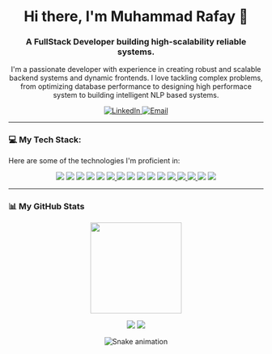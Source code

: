 
<h1 align="center">Hi there, I'm Muhammad Rafay 👋</h1>
<h3 align="center">A FullStack Developer building high-scalability reliable systems. </h3>

<p align="center">
  I'm a passionate developer with experience in creating robust and scalable backend systems and dynamic frontends. I love tackling complex problems, from optimizing database performance to designing high performace system to building intelligent NLP based systems.  
</p>

<p align="center">
  <a href="https://www.linkedin.com/in/muhammad-rafay-siddiqui/" target="_blank">
    <img src="https://img.shields.io/badge/LinkedIn-0077B5?style=for-the-badge&logo=linkedin&logoColor=white" alt="LinkedIn"/>
  </a>
   <a href="mailto:mrafaym015@gmail.com" target="_blank">
    <img src="https://img.shields.io/badge/Email-D14836?style=for-the-badge&logo=gmail&logoColor=white" alt="Email"/>
  </a>
</p>

---

###  💻 My Tech Stack:

Here are some of the technologies I'm proficient in:

<p align="center">
  <a href="https://golang.org/" target="_blank"><img src="https://img.shields.io/badge/Go-00ADD8?style=for-the-badge&logo=go&logoColor=white" /></a>
  <a href="https://nodejs.org/" target="_blank"><img src="https://img.shields.io/badge/Node.js-339933?style=for-the-badge&logo=node.js&logoColor=white" /></a>
  <a href="https://fastapi.tiangolo.com/" target="_blank"><img src="https://img.shields.io/badge/FastAPI-009688?style=for-the-badge&logo=fastapi&logoColor=white" /></a>
  <a href="https://nextjs.org/" target="_blank"><img src="https://img.shields.io/badge/Next.js-000000?style=for-the-badge&logo=next.js&logoColor=white" /></a>
  <a href="https://reactjs.org/" target="_blank"><img src="https://img.shields.io/badge/React-61DAFB?style=for-the-badge&logo=react&logoColor=black" /></a>
  
<a href="https://www.typescriptlang.org/" target="_blank">
  <img src="https://img.shields.io/badge/TypeScript-3178C6?style=for-the-badge&logo=typescript&logoColor=white" />
</a>
  <a href="https://www.postgresql.org/" target="_blank"><img src="https://img.shields.io/badge/PostgreSQL-4169E1?style=for-the-badge&logo=postgresql&logoColor=white" /></a>
  <a href="https://www.mongodb.com/" target="_blank"><img src="https://img.shields.io/badge/MongoDB-47A248?style=for-the-badge&logo=mongodb&logoColor=white" /></a>
  <a href="https://www.elastic.co/" target="_blank"><img src="https://img.shields.io/badge/ElasticSearch-005571?style=for-the-badge&logo=elasticsearch&logoColor=white" /></a>
  <a href="https://redis.io/" target="_blank"><img src="https://img.shields.io/badge/Redis-DC382D?style=for-the-badge&logo=redis&logoColor=white" /></a>
  <a href="https://www.rabbitmq.com/" target="_blank"><img src="https://img.shields.io/badge/RabbitMQ-FF6600?style=for-the-badge&logo=rabbitmq&logoColor=white" /></a>

<a href="https://www.java.com/" target="_blank">
  <img src="https://img.shields.io/badge/Java-ED8B00?style=for-the-badge&logo=openjdk&logoColor=white" />
</a>

<a href="https://spring.io/projects/spring-boot" target="_blank">
  <img src="https://img.shields.io/badge/Spring_Boot-6DB33F?style=for-the-badge&logo=spring-boot&logoColor=white" />
</a>

<a href="https://www.prisma.io/" target="_blank">
  <img src="https://img.shields.io/badge/Prisma-2D3748?style=for-the-badge&logo=prisma&logoColor=white" />
</a>

  <a href="https://www.docker.com/" target="_blank">
  <img src="https://img.shields.io/badge/Docker-2496ED?style=for-the-badge&logo=docker&logoColor=white" /></a>
  <a href="https://git-scm.com/" target="_blank">
  <img src="https://img.shields.io/badge/Git-F05032?style=for-the-badge&logo=git&logoColor=white" />
</a>
</p>

---

### 📊 My GitHub Stats

<p align="center">
    <img height="180em" src="https://github-profile-summary-cards.vercel.app/api/cards/profile-details?username=rafay-15&theme=dracula"/>
  
</p>
<p align="center">
  <img src="https://github-readme-streak-stats.herokuapp.com/?user=rafay-15&theme=dracula" />
  <img src="https://github-readme-stats.vercel.app/api/top-langs/?username=Rafay-15&layout=compact&langs_count=8&theme=dracula"/>
</p>
<p align="center">
<img src="https://raw.githubusercontent.com/Rafay-15/Rafay-15/snake.svg" alt="Snake animation" /> </p>